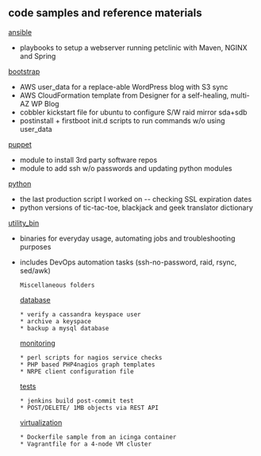 code samples and reference materials
------------------------------------
   [ansible](https://github.com/bostonaustin/public/blob/master/ansible/)
   * playbooks to setup a webserver running petclinic with Maven, NGINX and Spring

   [bootstrap](https://github.com/bostonaustin/public/blob/master/bootstrap/)
   * AWS user_data for a replace-able WordPress blog with S3 sync
   * AWS CloudFormation template from Designer for a self-healing, multi-AZ WP Blog
   * cobbler kickstart file for ubuntu to configure S/W raid mirror sda+sdb
   * postinstall + firstboot init.d scripts to run commands w/o using user_data

   [puppet](https://github.com/bostonaustin/public/tree/master/puppet)
   * module to install 3rd party software repos
   * module to add ssh w/o passwords and updating python modules

   [python](https://github.com/bostonaustin/public/tree/master/python)
   * the last production script I worked on -- checking SSL expiration dates
   * python versions of tic-tac-toe, blackjack and geek translator dictionary

   [utility_bin](https://github.com/bostonaustin/public/blob/master/utility_bin/)
   * binaries for everyday usage, automating jobs and troubleshooting purposes
   * includes DevOps automation tasks (ssh-no-password, raid, rsync, sed/awk)

       `Miscellaneous folders`

       [database](https://github.com/bostonaustin/public/blob/master/utility_bin/_database/)
       ~~~
       * verify a cassandra keyspace user
       * archive a keyspace
       * backup a mysql database
       ~~~
       [monitoring](https://github.com/bostonaustin/public/tree/master/utility_bin/_monitoring)
       ~~~
       * perl scripts for nagios service checks
       * PHP based PHP4nagios graph templates
       * NRPE client configuration file
       ~~~
       [tests](https://github.com/bostonaustin/public/tree/master/utility_bin/_tests)
       ~~~
       * jenkins build post-commit test
       * POST/DELETE/ 1MB objects via REST API
       ~~~
       [virtualization](https://github.com/bostonaustin/public/tree/master/utility_bin/_virtualization)
       ~~~
       * Dockerfile sample from an icinga container
       * Vagrantfile for a 4-node VM cluster
       ~~~